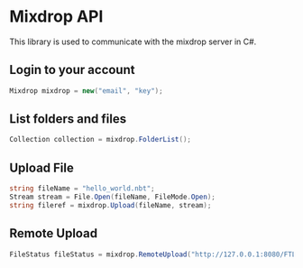 # Mixdrop API
This library is used to communicate with the mixdrop server in C#.

## Login to your account
```cs
Mixdrop mixdrop = new("email", "key");
```
## List folders and files
```cs
Collection collection = mixdrop.FolderList();
```
## Upload File
```cs
string fileName = "hello_world.nbt";
Stream stream = File.Open(fileName, FileMode.Open);
string fileref = mixdrop.Upload(fileName, stream);
```
## Remote Upload
```cs
FileStatus fileStatus = mixdrop.RemoteUpload("http://127.0.0.1:8080/FTL.mp4");
```